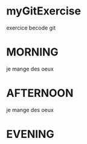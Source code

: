# myGitExercise

exercice becode git

# MORNING

je mange des oeux

# AFTERNOON

je mange des oeux

# EVENING